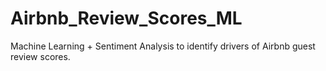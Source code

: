# Airbnb_Review_Scores_ML
Machine Learning + Sentiment Analysis to identify drivers of Airbnb guest review scores.
